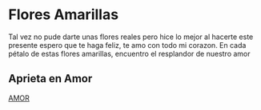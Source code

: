 ﻿# Flores Amarillas

Tal vez no pude darte unas flores reales pero hice lo mejor al hacerte este presente espero que te haga feliz, te amo con todo mi corazon.
En cada pétalo de estas flores amarillas, encuentro el resplandor de nuestro amor

## Aprieta en Amor

[AMOR](https://edu5975.github.io/flores-amarillas/)
